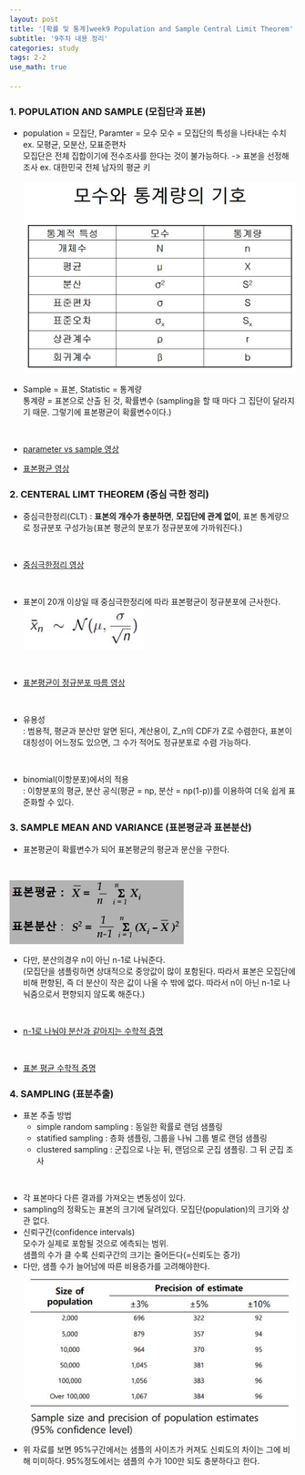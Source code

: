 ```yaml
---
layout: post
title: '[확률 및 통계]week9 Population and Sample Central Limit Theorem'
subtitle: '9주차 내용 정리'
categories: study
tags: 2-2
use_math: true

---
```



### 1. POPULATION AND SAMPLE (모집단과 표본)
* population = 모집단, Paramter = 모수   모수 = 모집단의 특성을 나타내는 수치  
ex. 모평균, 모분산, 모표준편차  
    모집단은 전체 집합이기에 전수조사를 한다는 것이 불가능하다. ->  표본을 선정해 조사
ex. 대한민국 전체 남자의 평균 키  
    <br/>
![모수와 통계량 기호](/assets/img/sign.JPG)   

* Sample = 표본, Statistic = 통계량  
통계량 = 표본으로 산출 된 것, 확률변수 (sampling을 할 때 마다 그 집단이 달라지기 때문. 그렇기에 표본평균이 확률변수이다.)
<br/>

* [parameter vs sample 영상](https://ko.khanacademy.org/math/statistics-probability/sampling-distributions-library/sample-means/v/statistics-sample-vs-population-mean?modal=1)

* [표본평균 영상](https://ko.khanacademy.org/math/statistics-probability/sampling-distributions-library/what-is-a-sampling-distribution/v/introduction-to-sampling-distributions?modal=1)

### 2. CENTERAL LIMT THEOREM (중심 극한 정리)

* 중심극한정리(CLT) : **표본의 개수가 충분하면**, **모집단에 관계 없이**, 표본 통계량으로 정규분포 구성가능(표본 평균의 분포가 정규분포에 가까워진다.)  
<br/>

* [중심극한정리 영상](https://ko.khanacademy.org/math/statistics-probability/sampling-distributions-library/sample-means/v/central-limit-theorem)  
<br/>

* 표본이 20개 이상일 때 중심극한정리에 따라 표본평균이 정규분포에 근사한다. ![표본평균](/assets/img/statistic.JPG)  
<br/>

* [표본평균이 정규분포 따름 영상](https://ko.khanacademy.org/math/statistics-probability/samplingdistributions-library/sample-means/v/standard-error-of-the-mean)  
<br/>

* 유용성  
 : 범용적, 평균과 분산만 알면 된다, 계산용이, Z_n의 CDF가 Z로 수렴한다, 표본이 대칭성이 어느정도 있으면, 그 수가 적어도 정규분포로 수렴 가능하다.  
<br/>
  
* binomial(이항분포)에서의 적용  
 : 이항분포의 평균, 분산 공식(평균 = np, 분산 = np(1-p))를 이용하여 더욱 쉽게 표준화할 수 있다.

### 3. SAMPLE MEAN AND VARIANCE (표본평균과 표본분산)

* 표본평균이 확률변수가 되어 표본평균의 평균과 분산을 구한다.
</br>

![표본분산](/assets/img/variance.JPG)  

* 다만, 분산의경우 n이 아닌 n-1로 나눠준다.  
(모집단을 샘플링하면 상대적으로 중앙값이 많이 포함된다. 따라서 표본은 모집단에 비해 편향된, 즉 더 분산이 작은 값이 나올 수 밖에 없다. 따라서 n이 아닌 n-1로 나눠줌으로서 편향되지 않도록 해준다.)
</br>

* [n-1로 나눠야 분산과 같아지는 수학적 증명](https://hsm-edu.tistory.com/15)  
</br>

* [표본 평균 수학적 증명](https://j1w2k3.tistory.com/1309)

### 4. SAMPLING (표분추출)

* 표본 추출 방법  
    * simple random sampling : 동일한 확률로 랜덤 샘플링
    * statified sampling : 층화 샘플링, 그룹을 나눠 그룹 별로 랜덤 샘플링
    * clustered sampling : 군집으로 나눈 뒤, 랜덤으로 군집 샘플링. 그 뒤 군집 조사
</br>

* 각 표본마다 다른 결과를 가져오는 변동성이 있다.  
* sampling의 정확도는 표본의 크기에 달려있다. 모집단(population)의 크기와 상관 없다.
* 신뢰구간(confidence intervals)  
모수가 실제로 포함될 것으로 에측되는 범위.  
샘플의 수가 클 수록 신뢰구간의 크기는 줄어든다(=신뢰도는 증가)  
* 다만, 샘플 수가 늘어남에 따른 비용증가를 고려해야한다.  
![표본 크기에 따른 신뢰도](/assets/img/sample_size.JPG)
* 위 자료를 보면 95%구간에서는 샘플의 사이즈가 커져도 신뢰도의 차이는 그에 비해 미미하다. 95%정도에서는 샘플의 수가 100만 되도 충분하다고 한다.